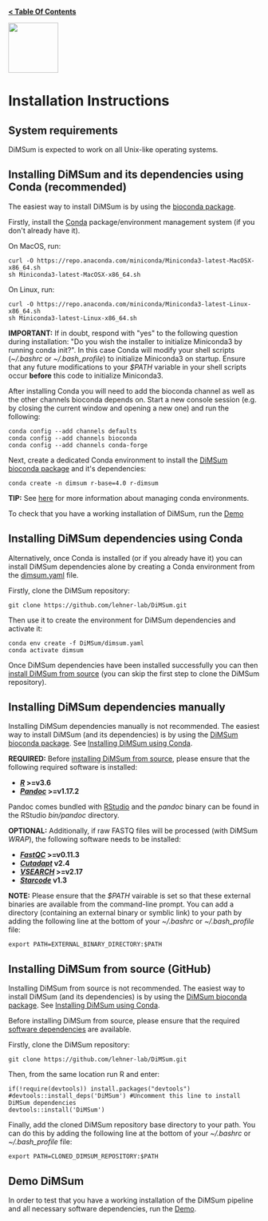 **[< Table Of Contents](https://github.com/lehner-lab/DiMSum#table-of-contents)**
<p align="left">
  <img src="../Dumpling.png" width="100">
</p>

# Installation Instructions

## System requirements

DiMSum is expected to work on all Unix-like operating systems.

## Installing DiMSum and its dependencies using Conda (recommended)

The easiest way to install DiMSum is by using the [bioconda package](http://bioconda.github.io/recipes/r-dimsum/README.html).

Firstly, install the [Conda](https://docs.conda.io/) package/environment management system (if you don't already have it).

On MacOS, run:
```
curl -O https://repo.anaconda.com/miniconda/Miniconda3-latest-MacOSX-x86_64.sh
sh Miniconda3-latest-MacOSX-x86_64.sh
```
On Linux, run:
```
curl -O https://repo.anaconda.com/miniconda/Miniconda3-latest-Linux-x86_64.sh
sh Miniconda3-latest-Linux-x86_64.sh
```

**IMPORTANT:** If in doubt, respond with "yes" to the following question during installation: "Do you wish the installer to initialize Miniconda3 by running conda init?". In this case Conda will modify your shell scripts (*~/.bashrc* or *~/.bash_profile*) to initialize Miniconda3 on startup. Ensure that any future modifications to your *$PATH* variable in your shell scripts occur **before** this code to initialize Miniconda3.

After installing Conda you will need to add the bioconda channel as well as the other channels bioconda depends on. Start a new console session (e.g. by closing the current window and opening a new one) and run the following:
```
conda config --add channels defaults
conda config --add channels bioconda
conda config --add channels conda-forge
```

Next, create a dedicated Conda environment to install the [DiMSum bioconda package](http://bioconda.github.io/recipes/r-dimsum/README.html) and it's dependencies:
```
conda create -n dimsum r-base=4.0 r-dimsum
```
**TIP:** See [here](https://docs.conda.io/projects/conda/en/latest/user-guide/tasks/manage-environments.html) for more information about managing conda environments.

To check that you have a working installation of DiMSum, run the [Demo](DEMO.md)

## Installing DiMSum dependencies using Conda

Alternatively, once Conda is installed (or if you already have it) you can install DiMSum dependencies alone by creating a Conda environment from the [dimsum.yaml](../dimsum.yaml) file.

Firstly, clone the DiMSum repository:
```
git clone https://github.com/lehner-lab/DiMSum.git
```
Then use it to create the environment for DiMSum dependencies and activate it:
```
conda env create -f DiMSum/dimsum.yaml
conda activate dimsum
```

Once DiMSum dependencies have been installed successfully you can then [install DiMSum from source](#installing-dimsum-from-source-github) (you can skip the first step to clone the DiMSum repository).

## Installing DiMSum dependencies manually

Installing DiMSum dependencies manually is not recommended. The easiest way to install DiMSum (and its dependencies) is by using the [DiMSum bioconda package](http://bioconda.github.io/recipes/r-dimsum/README.html). See [Installing DiMSum using Conda](#installing-dimsum-using-conda-recommended).

**REQUIRED:** Before [installing DiMSum from source](#installing-dimsum-from-source-github), please ensure that the following required software is installed:

* **[_R_](https://www.r-project.org/) >=v3.6**
* **[_Pandoc_](https://pandoc.org/installing.html) >=v1.17.2**

Pandoc comes bundled with [RStudio](https://rstudio.com/products/rstudio/download/) and the *pandoc* binary can be found in the RStudio *bin/pandoc* directory.

**OPTIONAL:** Additionally, if raw FASTQ files will be processed (with DiMSum *WRAP*), the following software needs to be installed:

* **[_FastQC_](https://www.bioinformatics.babraham.ac.uk/projects/fastqc/) >=v0.11.3**
* **[_Cutadapt_](https://cutadapt.readthedocs.io/en/stable/) v2.4**
* **[_VSEARCH_](https://github.com/torognes/vsearch) >=v2.17**
* **[_Starcode_](https://github.com/gui11aume/starcode) v1.3**

**NOTE:** Please ensure that the *$PATH* vairable is set so that these external binaries are available from the command-line prompt. You can add a directory (containing an external binary or symblic link) to your path by adding the following line at the bottom of your *~/.bashrc* or *~/.bash_profile* file:
```
export PATH=EXTERNAL_BINARY_DIRECTORY:$PATH
```

## Installing DiMSum from source (GitHub)

Installing DiMSum from source is not recommended. The easiest way to install DiMSum (and its dependencies) is by using the [DiMSum bioconda package](http://bioconda.github.io/recipes/r-dimsum/README.html). See [Installing DiMSum using Conda](#installing-dimsum-using-conda-recommended).

Before installing DiMSum from source, please ensure that the required [software dependencies](#installing-dimsum-dependencies-using-conda) are available.

Firstly, clone the DiMSum repository:
```
git clone https://github.com/lehner-lab/DiMSum.git
```
Then, from the same location run R and enter:
```
if(!require(devtools)) install.packages("devtools")
#devtools::install_deps('DiMSum') #Uncomment this line to install DiMSum dependencies
devtools::install('DiMSum')
```
Finally, add the cloned DiMSum repository base directory to your path. You can do this by adding the following line at the bottom of your *~/.bashrc* or *~/.bash_profile* file:
```
export PATH=CLONED_DIMSUM_REPOSITORY:$PATH
```

## Demo DiMSum

In order to test that you have a working installation of the DiMSum pipeline and all necessary software dependencies, run the [Demo](DEMO.md).
